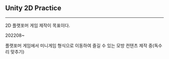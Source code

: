 ## Unity 2D Practice

<hr>

2D 플랫포머 게임 제작이 목표이다.

202208~

플랫포머 게임에서 미니게임 형식으로 이동하여 즐길 수 있는 모방 컨텐츠 제작 중(독수리 맞추기)
